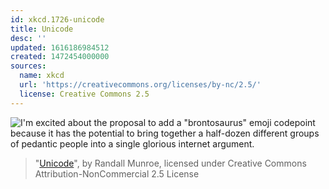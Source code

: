 ```yaml
---
id: xkcd.1726-unicode
title: Unicode
desc: ''
updated: 1616186984512
created: 1472454000000
sources:
  name: xkcd
  url: 'https://creativecommons.org/licenses/by-nc/2.5/'
  license: Creative Commons 2.5
---
```

![I'm excited about the proposal to add a "brontosaurus" emoji codepoint because it has the potential to bring together a half-dozen different groups of pedantic people into a single glorious internet argument.](https://imgs.xkcd.com/comics/unicode.png)
> "[Unicode](https://xkcd.com/1726/)", by Randall Munroe, licensed under Creative Commons Attribution-NonCommercial 2.5 License
